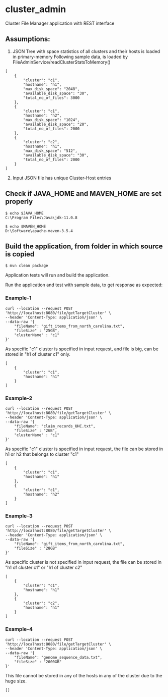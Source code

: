 # cluster_admin

Cluster File Manager application with REST interface
 
## Assumptions:

1. JSON Tree with space statistics of all clusters and their hosts is loaded in primary-memory
	Following sample data, is loaded by FileAdminService/readClusterStatsToMemory()
```	
[
	{
		"cluster": "c1",
		"hostname": "h1",
		"max_disk_space": "2048",
		"available_disk_space": "30",
		"total_no_of_files": 3000
	},
	{
		"cluster": "c1",
		"hostname": "h2",
		"max_disk_space": "1024",
		"available_disk_space": "20",
		"total_no_of_files": 2000
	},
	{
		"cluster": "c2",
		"hostname": "h1",
		"max_disk_space": "512",
		"available_disk_space": "30",
		"total_no_of_files": 2000
	}
]
```
	
2. Input JSON file has unique Cluster-Host entries


## Check if JAVA_HOME and MAVEN_HOME are set properly
```
$ echo $JAVA_HOME
C:\Program Files\Java\jdk-11.0.8

$ echo $MAVEN_HOME
D:\Software\apache-maven-3.5.4
```

## Build the application, from folder in which source is copied
```
$ mvn clean package
```
Application tests will run and build the application.

Run the application and test with sample data, to get response as expected:


### Example-1
```
curl --location --request POST 'http://localhost:8080/file/getTargetCluster' \
--header 'Content-Type: application/json' \
--data-raw '{
    "fileName": "gift_items_from_north_carolina.txt",
	"fileSize" : "25GB",
	"clusterName" : "c1"
}'
```
As specific "c1" cluster is specified in input request, and file is big, can be stored in "h1 of cluster c1" only.
```
[
    {
        "cluster": "c1",
        "hostname": "h1"
    }
]
```


### Example-2
```
curl --location --request POST 'http://localhost:8080/file/getTargetCluster' \
--header 'Content-Type: application/json' \
--data-raw '{
    "fileName": "claim_records_UHC.txt",
	"fileSize" : "2GB",
	"clusterName" : "c1"
}'
```
As specific "c1" cluster is specified in input request, the file can be stored in h1 or h2 that belongs to cluster "c1"
```
[
    {
        "cluster": "c1",
        "hostname": "h1"
    },
    {
        "cluster": "c1",
        "hostname": "h2"
    }
]
```


### Example-3
```
curl --location --request POST 'http://localhost:8080/file/getTargetCluster' \
--header 'Content-Type: application/json' \
--data-raw '{
    "fileName": "gift_items_from_north_carolina.txt",
	"fileSize" : "28GB"
}'
```
As specific cluster is not specified in input request, the file can be stored in "h1 of cluster c1" or "h1 of cluster c2"
```
[
    {
        "cluster": "c1",
        "hostname": "h1"
    },
    {
        "cluster": "c2",
        "hostname": "h1"
    }
]
```


### Example-4
```
curl --location --request POST 'http://localhost:8080/file/getTargetCluster' \
--header 'Content-Type: application/json' \
--data-raw '{
    "fileName": "genome_sequence_data.txt",
	"fileSize" : "2000GB"
}'
```
This file cannot be stored in any of the hosts in any of the cluster due to the huge size.
```
[]
```
